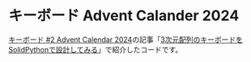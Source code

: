 # キーボード Advent Calander 2024

[キーボード #2 Advent Calendar 2024](,https://adventar.org/calendars/10116)の記事「[3次元配列のキーボードをSolidPythonで設計してみる](https://eswai.hatenablog.com/entry/2024/12/15/091122)」で紹介したコードです。

